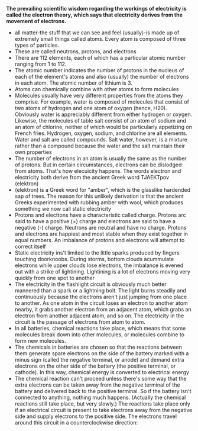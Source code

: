 **The prevailing scientific wisdom regarding the workings of electricity is
called the electron theory, which says that electricity derives from the movement of electrons.**

- all matter-the stuff that we can see and feel (usually)-is
made up of extremely small things called atoms. Every atom is composed of three types of particles. 
- These are called neutrons, protons, and electrons
- There are 112 elements, each of which has a particular atomic number ranging from 1 to 112.
- The atomic number indicates the number of protons in the nucleus of each of the element's atoms and also (usually) the number of electrons in each atom. The atomic number of lithium is 3.
- Atoms can chemically combine with other atoms to form molecules
- Molecules usually have very different properties from the atoms they comprise. For example, water is composed of molecules that consist of two atoms of hydrogen and one atom of oxygen (hence, H20). Obviously water
is appreciably different from either hydrogen or oxygen. Likewise, the
molecules of table salt consist of an atom of sodium and an atom of chlorine, neither of which would be particularly appetizing on French fries.
Hydrogen, oxygen, sodium, and chlorine are all elements. Water and salt
are called compounds. Salt water, however, is a mixture rather than a compound because the water and the salt maintain their own properties
- The number of electrons in an atom is usually the same as the number of
protons. But in certain circumstances, electrons can be dislodged from atoms. That's how elecuicity happens.
The words electron and electricity both derive from the ancient Greek
word TJAEKTpov (elektron)
- (elektron) is a Greek word for "amber", which is the glasslike hardended sap of trees. The reason for this
unlikely derivation is that the ancient Greeks experimented with rubbing
amber with wool, which produces something we now call static electricity
- Protons and electtons have a characteristic called charge. Protons arc said
to have a positive (+) charge and electrons are said to have a negative (-)
charge. Neutrons are neutral and have no charge. Protons and electrons are happiest and most stable when they exist together in equal numbers. An imbalance of protons and electrons will attempt
to correct itself
- Static electricity ins't limited to the little sparks produced by fingers touching doorknoobs. During storms, bottom clouds acummulate electrons while upper clouds lose electrons, the imbalance is evened out with a strike of lightining. Lightining is a lot of electrons moving very quickly from one spot to another
- The electricity in the flashlight circuit is obviously much better mannered
than a spark or a lightning bolt. The light burns steadily and continuously
because the electrons aren't just jumping from one place to another. As one
atom in the circuit loses an electron to another atom nearby, it grabs another
electron from an adjacent atom, which grabs an electron from another adjacent atom, and so on. The electricity in the circuit is the passage of electrons from atom to atom. 
- In all batteries, chemical reactions take place, which means that some
molecules break down into other molecules, or molecules combine to form
new molecules.
- The chemicals in batteries are chosen so that the reactions
between them generate spare electrons on the side of the battery marked with
a minus sign (called the negative terminal, or anode) and demand extra electrons on the other side of the battery (the positive terminal, or cathode). In
this way, chemical energy is converted to electrical energy
- The chemical reaction can't proceed unless there's some way that the
extra electrons can be taken away from the negative terminal of the battery
and delivered back to the positive terminal. So if the battery isn't connected
to anything, nothing much happens. (Actually the chemical reactions still
take place, but very slowly.) The reactions take place only if an electrical
circuit is present to take electrons away from the negative side and supply
electrons to the positive side. The electrons travel around this circuit in a
counterclockwise direction: 
